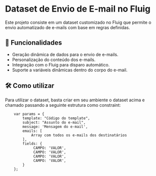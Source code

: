<h1>
    Dataset de Envio de E-mail no Fluig
</h1>

Este projeto consiste em um dataset customizado no Fluig que permite o envio automatizado de e-mails com base em regras definidas.

<h2>
🚀 Funcionalidades
</h2>

- Geração dinâmica de dados para o envio de e-mails.
- Personalização do conteúdo dos e-mails.
- Integração com o Fluig para disparo automático.
- Suporte a variáveis dinâmicas dentro do corpo do e-mail.


<h2>
🛠 Como utilizar
</h2>

Para utilizar o dataset, basta criar em seu ambiente o dataset acima e chamado passando a seguinte estrutura como constraint:

```
    var params = {
        template: "Código do template",
        subject: "Assunto do e-mail",
        message: 'Mensagem do e-mail',
        emails: [
            Array com todos os e-mails dos destinatários
        ],
        fields: {
             CAMPO: 'VALOR',
             CAMPO: 'VALOR',
             CAMPO: 'VALOR',
             CAMPO: 'VALOR',
        }
    };
```

